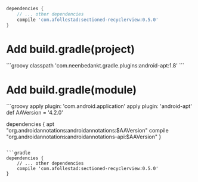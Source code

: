 

```gradle
dependencies {
    // ... other dependencies
    compile 'com.afollestad:sectioned-recyclerview:0.5.0'
}
```

<h1>Add build.gradle(project)</h1>
```groovy
classpath 'com.neenbedankt.gradle.plugins:android-apt:1.8'
```

<h1>Add build.gradle(module)</h1>
```groovy
apply plugin: 'com.android.application'
apply plugin: 'android-apt'
def AAVersion = '4.2.0'


dependencies {
    apt "org.androidannotations:androidannotations:$AAVersion"
    compile "org.androidannotations:androidannotations-api:$AAVersion"
}
```

```gradle
dependencies {
    // ... other dependencies
    compile 'com.afollestad:sectioned-recyclerview:0.5.0'
}
```

